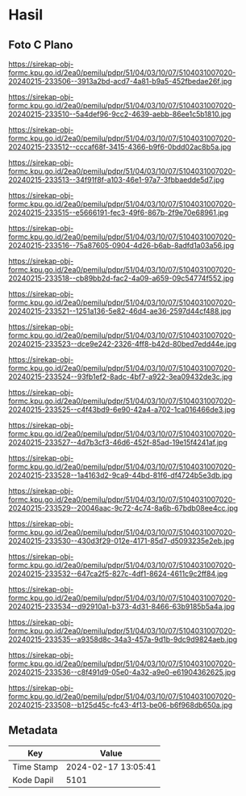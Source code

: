 # Hasil

## Foto C Plano

https://sirekap-obj-formc.kpu.go.id/2ea0/pemilu/pdpr/51/04/03/10/07/5104031007020-20240215-233506--3913a2bd-acd7-4a81-b9a5-452fbedae26f.jpg

https://sirekap-obj-formc.kpu.go.id/2ea0/pemilu/pdpr/51/04/03/10/07/5104031007020-20240215-233510--5a4def96-9cc2-4639-aebb-86ee1c5b1810.jpg

https://sirekap-obj-formc.kpu.go.id/2ea0/pemilu/pdpr/51/04/03/10/07/5104031007020-20240215-233512--cccaf68f-3415-4366-b9f6-0bdd02ac8b5a.jpg

https://sirekap-obj-formc.kpu.go.id/2ea0/pemilu/pdpr/51/04/03/10/07/5104031007020-20240215-233513--34f91f8f-a103-46e1-97a7-3fbbaedde5d7.jpg

https://sirekap-obj-formc.kpu.go.id/2ea0/pemilu/pdpr/51/04/03/10/07/5104031007020-20240215-233515--e5666191-fec3-49f6-867b-2f9e70e68961.jpg

https://sirekap-obj-formc.kpu.go.id/2ea0/pemilu/pdpr/51/04/03/10/07/5104031007020-20240215-233516--75a87605-0904-4d26-b6ab-8adfd1a03a56.jpg

https://sirekap-obj-formc.kpu.go.id/2ea0/pemilu/pdpr/51/04/03/10/07/5104031007020-20240215-233518--cb89bb2d-fac2-4a09-a659-09c54774f552.jpg

https://sirekap-obj-formc.kpu.go.id/2ea0/pemilu/pdpr/51/04/03/10/07/5104031007020-20240215-233521--1251a136-5e82-46d4-ae36-2597d44cf488.jpg

https://sirekap-obj-formc.kpu.go.id/2ea0/pemilu/pdpr/51/04/03/10/07/5104031007020-20240215-233523--dce9e242-2326-4ff8-b42d-80bed7edd44e.jpg

https://sirekap-obj-formc.kpu.go.id/2ea0/pemilu/pdpr/51/04/03/10/07/5104031007020-20240215-233524--93fb1ef2-8adc-4bf7-a922-3ea09432de3c.jpg

https://sirekap-obj-formc.kpu.go.id/2ea0/pemilu/pdpr/51/04/03/10/07/5104031007020-20240215-233525--c4f43bd9-6e90-42a4-a702-1ca016466de3.jpg

https://sirekap-obj-formc.kpu.go.id/2ea0/pemilu/pdpr/51/04/03/10/07/5104031007020-20240215-233527--4d7b3cf3-46d6-452f-85ad-19e15f4241af.jpg

https://sirekap-obj-formc.kpu.go.id/2ea0/pemilu/pdpr/51/04/03/10/07/5104031007020-20240215-233528--1a4163d2-9ca9-44bd-81f6-df4724b5e3db.jpg

https://sirekap-obj-formc.kpu.go.id/2ea0/pemilu/pdpr/51/04/03/10/07/5104031007020-20240215-233529--20046aac-9c72-4c74-8a6b-67bdb08ee4cc.jpg

https://sirekap-obj-formc.kpu.go.id/2ea0/pemilu/pdpr/51/04/03/10/07/5104031007020-20240215-233530--430d3f29-012e-4171-85d7-d5093235e2eb.jpg

https://sirekap-obj-formc.kpu.go.id/2ea0/pemilu/pdpr/51/04/03/10/07/5104031007020-20240215-233532--647ca2f5-827c-4df1-8624-4611c9c2ff84.jpg

https://sirekap-obj-formc.kpu.go.id/2ea0/pemilu/pdpr/51/04/03/10/07/5104031007020-20240215-233534--d92910a1-b373-4d31-8466-63b9185b5a4a.jpg

https://sirekap-obj-formc.kpu.go.id/2ea0/pemilu/pdpr/51/04/03/10/07/5104031007020-20240215-233535--a9358d8c-34a3-457a-9d1b-9dc9d9824aeb.jpg

https://sirekap-obj-formc.kpu.go.id/2ea0/pemilu/pdpr/51/04/03/10/07/5104031007020-20240215-233536--c8f491d9-05e0-4a32-a9e0-e61904362625.jpg

https://sirekap-obj-formc.kpu.go.id/2ea0/pemilu/pdpr/51/04/03/10/07/5104031007020-20240215-233508--b125d45c-fc43-4f13-be06-b6f968db650a.jpg


## Metadata

| Key        | Value               |
| ---------- | ------------------- |
| Time Stamp | 2024-02-17 13:05:41 |
| Kode Dapil | 5101                |



